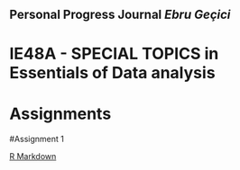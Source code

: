 ## Personal Progress Journal *Ebru Geçici* 
# IE48A - SPECIAL TOPICS in Essentials of Data analysis

# **Assignments**
#Assignment 1

[R Markdown](Introduction.html)


